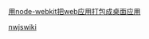 [用node-webkit把web应用打包成桌面应用](http://www.cnblogs.com/2050/p/3543011.html)

[nwjswiki](https://github.com/nwjs/nw.js/wiki)
